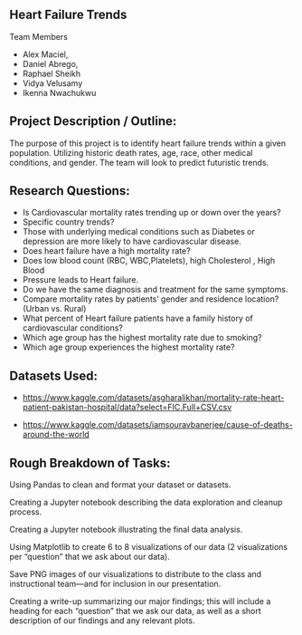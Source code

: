 ## Heart Failure Trends

Team Members
- Alex Maciel,
- Daniel Abrego,
- Raphael Sheikh
- Vidya Velusamy
- Ikenna Nwachukwu

## Project Description / Outline:

The purpose of this project is to identify heart failure trends within a given 
population. Utilizing historic death rates, age, race, other medical conditions,
and gender. The team will look to predict futuristic trends.

## Research Questions:

- Is Cardiovascular mortality rates trending up or down over the years? 
- Specific country trends?
- Those with underlying medical conditions such as Diabetes or depression are
more likely to have cardiovascular disease.
- Does heart failure have a high mortality rate?
- Does low blood count (RBC, WBC,Platelets), high Cholesterol , High Blood 
- Pressure leads to Heart failure.
- Do we have the same diagnosis and treatment for the same symptoms.
- Compare mortality rates by patients’ gender and residence location? (Urban 
vs. Rural)
- What percent of Heart failure patients have a family history of cardiovascular
conditions?
- Which age group has the highest mortality rate due to smoking?
- Which age group experiences the highest mortality rate?

## Datasets Used:
- https://www.kaggle.com/datasets/asgharalikhan/mortality-rate-heart-patient-pakistan-hospital/data?select=FIC.Full+CSV.csv

- https://www.kaggle.com/datasets/iamsouravbanerjee/cause-of-deaths-around-the-world

## Rough Breakdown of Tasks:
Using Pandas to clean and format your dataset or datasets.

Creating a Jupyter notebook describing the data exploration and cleanup 
process.

Creating a Jupyter notebook illustrating the final data analysis.

Using Matplotlib to create 6 to 8 visualizations of our data (2 visualizations 
per “question” that we ask about our data).

Save PNG images of our visualizations to distribute to the class and 
instructional team—and for inclusion in our presentation.

Creating a write-up summarizing our major findings; this will include a 
heading for each “question” that we ask our data, as well as a short 
description of our findings and any relevant plots.
